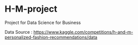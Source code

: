 # H-M-project


Project for Data Science for Business


Data Source : https://www.kaggle.com/competitions/h-and-m-personalized-fashion-recommendations/data
